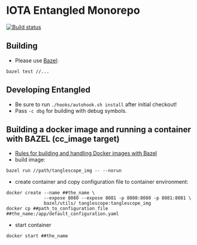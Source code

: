 # IOTA Entangled Monorepo
[![Build status](https://badge.buildkite.com/42ef0512276a270bd34cb0010fd641558b344dab4aa2225fba.svg)](https://buildkite.com/iota-foundation/entangled)

## Building

* Please use [Bazel](https://www.bazel.build/):
```shell
bazel test //...
```

## Developing Entangled 
- Be sure to run `./hooks/autohook.sh install` after initial checkout!
- Pass `-c dbg` for building with debug symbols.

## Building a docker image and running a container with BAZEL (cc_image target)

* [Rules for building and handling Docker images with Bazel](https://github.com/bazelbuild/rules_docker)
* build image:
```shell
bazel run //path/tanglescope_img -- --norun
```
* create container and copy configuration file to container environment:
```shell
docker create --name ##the_name \
              --expose 8080 --expose 8081 -p 8080:8080 -p 8081:8081 \
              bazel/utils/ tanglescope:tanglescope_img
docker cp ##path_to_configuration_file ##the_name:/app/default_configuration.yaml
```
* start container
```shell
docker start ##the_name
```
